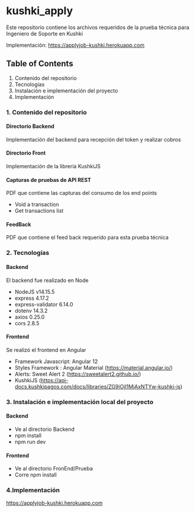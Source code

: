 # kushki_apply
Este repositorio contiene los archivos requeridos de la prueba técnica para Ingeniero de Soporte en Kushki

Implementación: https://applyjob-kushki.herokuapp.com

## Table of Contents
1. Contenido del repositorio
2. Tecnologías
3. Instalación e implementación del proyecto
4. Implementación


### 1. Contenido del repositorio
#### Directorio Backend
Implementación del backend para recepción del token y realizar cobros
#### Directorio Front
Implementación de la librería KushkiJS
#### Capturas de pruebas de API REST
PDF que contiene las capturas del consumo de los end points
* Void a transaction
* Get transactions list
#### FeedBack
PDF que contiene el feed back requerido para esta prueba técnica

### 2. Tecnologías
#### Backend
El backend fue realizado en Node
* NodeJS v14.15.5
* express 4.17.2
* express-validator 6.14.0
* dotenv 14.3.2
* axios 0.25.0
* cors 2.8.5

#### Frontend
Se realizó el frontend en Angular
* Framework Javascript: Angular 12
* Styles Framework :    Angular Material (https://material.angular.io/)
* Alerts:  Sweet Alert 2 (https://sweetalert2.github.io/)
* KushkiJS (https://api-docs.kushkipagos.com/docs/libraries/ZG9jOjI1MjAxNTYw-kushki-js)

### 3. Instalación e implementación local del proyecto 
#### Backend
* Ve al directorio Backend
* npm install
* npm run dev

#### Frontend
* Ve al directorio FronEnd/Prueba
* Corre npm install

### 4.Implementación
 https://applyjob-kushki.herokuapp.com

